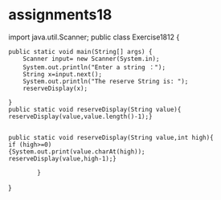# assignments18
import java.util.Scanner;
public class Exercise1812 {

   
    public static void main(String[] args) {
        Scanner input= new Scanner(System.in);
        System.out.println("Enter a string ：");
        String x=input.next();
        System.out.println("The reserve String is: ");
        reserveDisplay(x);
     
    }
    public static void reserveDisplay(String value){
    reserveDisplay(value,value.length()-1);}
    
    
    public static void reserveDisplay(String value,int high){
    if (high>=0)
    {System.out.print(value.charAt(high));
    reserveDisplay(value,high-1);}
    
            }
}

